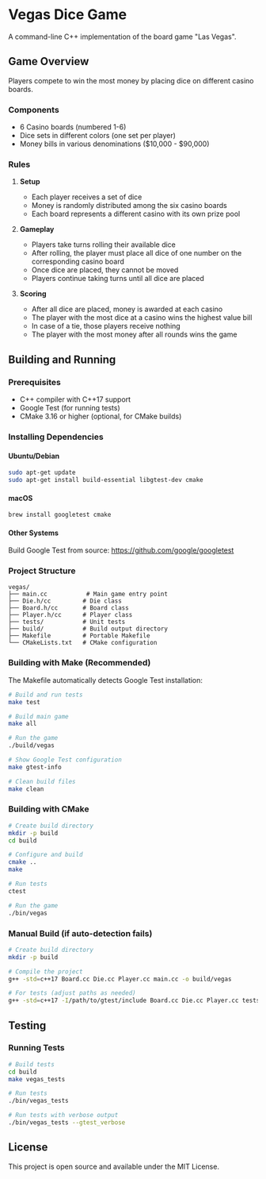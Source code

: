 # Vegas Dice Game

A command-line C++ implementation of the board game "Las Vegas".

## Game Overview

Players compete to win the most money by placing dice on different casino boards.

### Components
- 6 Casino boards (numbered 1-6)
- Dice sets in different colors (one set per player)
- Money bills in various denominations ($10,000 - $90,000)

### Rules

1. **Setup**
   - Each player receives a set of dice
   - Money is randomly distributed among the six casino boards
   - Each board represents a different casino with its own prize pool

2. **Gameplay**
   - Players take turns rolling their available dice
   - After rolling, the player must place all dice of one number on the corresponding casino board
   - Once dice are placed, they cannot be moved
   - Players continue taking turns until all dice are placed

3. **Scoring**
   - After all dice are placed, money is awarded at each casino
   - The player with the most dice at a casino wins the highest value bill
   - In case of a tie, those players receive nothing
   - The player with the most money after all rounds wins the game

## Building and Running

### Prerequisites
- C++ compiler with C++17 support
- Google Test (for running tests)
- CMake 3.16 or higher (optional, for CMake builds)

### Installing Dependencies

#### Ubuntu/Debian
```bash
sudo apt-get update
sudo apt-get install build-essential libgtest-dev cmake
```

#### macOS
```bash
brew install googletest cmake
```

#### Other Systems
Build Google Test from source: https://github.com/google/googletest

### Project Structure
```
vegas/
├── main.cc           # Main game entry point
├── Die.h/cc         # Die class
├── Board.h/cc       # Board class  
├── Player.h/cc      # Player class
├── tests/           # Unit tests
├── build/           # Build output directory
├── Makefile         # Portable Makefile
└── CMakeLists.txt   # CMake configuration
```

### Building with Make (Recommended)
The Makefile automatically detects Google Test installation:

```bash
# Build and run tests
make test

# Build main game
make all

# Run the game
./build/vegas

# Show Google Test configuration
make gtest-info

# Clean build files
make clean
```

### Building with CMake
```bash
# Create build directory
mkdir -p build
cd build

# Configure and build
cmake ..
make

# Run tests
ctest

# Run the game
./bin/vegas
```

### Manual Build (if auto-detection fails)
```bash
# Create build directory
mkdir -p build

# Compile the project
g++ -std=c++17 Board.cc Die.cc Player.cc main.cc -o build/vegas

# For tests (adjust paths as needed)
g++ -std=c++17 -I/path/to/gtest/include Board.cc Die.cc Player.cc tests/*.cpp -L/path/to/gtest/lib -lgtest -lgtest_main -pthread -o build/vegas_tests
```

## Testing

### Running Tests
```bash
# Build tests
cd build
make vegas_tests

# Run tests
./bin/vegas_tests

# Run tests with verbose output
./bin/vegas_tests --gtest_verbose
```

## License

This project is open source and available under the MIT License.
